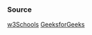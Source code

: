 

### Source

[w3Schools](https://www.w3schools.com/python/ref_string_split.asp)
[GeeksforGeeks](https://www.geeksforgeeks.org/regular-expression-python-examples-set-1/)